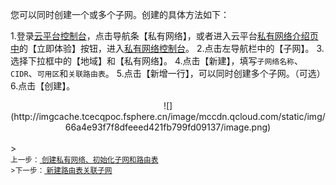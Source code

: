 您可以同时创建一个或多个子网。创建的具体方法如下：

1.登录<a href="http://console.tcecqpoc.fsphere.cn/" target="_blank">云平台控制台</a>，点击导航条【私有网络】，或者进入云平台<a href="/product/vpc.html" target="_blank">私有网络介绍页中</a>的【立即体验】按钮，进入<a href="http://console.tcecqpoc.fsphere.cn/vpc/" target="_blank">私有网络控制台</a>。
2.点击左导航栏中的【子网】。
3.选择下拉框中的【地域】和【私有网络】。
4.点击【新建】，填写```子网络名称```、```CIDR```、```可用区```和```关联路由表```。
5.点击【新增一行】，可以同时创建多个子网。（可选）
6.点击【创建】。
<div style="text-align:center">
![](http://imgcache.tcecqpoc.fsphere.cn/image/mccdn.qcloud.com/static/img/66a4e93f7f8dfeeed421fb799fd09137/image.png)

</div>
<br>
><footer>
<small>上一步：<a href="/document/product/215/8113" target="_blank"> 创建私有网络、初始化子网和路由表</a><br>
>下一步：<a href="/document/product/215/8115" target="_blank"> 新建路由表关联子网</a>
</footer>
